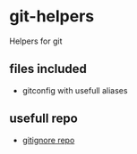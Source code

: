 # git-helpers

Helpers for git

## files included

* gitconfig with usefull aliases

## usefull repo

* [gitignore repo](https://github.com/github/gitignore)

